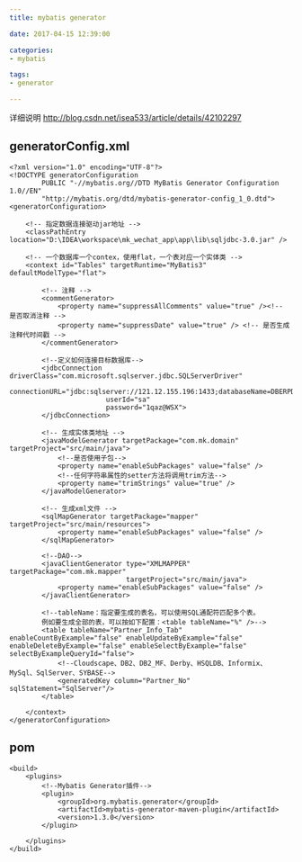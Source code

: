 ```yaml
---
title: mybatis generator

date: 2017-04-15 12:39:00

categories:
- mybatis

tags:
- generator

---
```

详细说明
http://blog.csdn.net/isea533/article/details/42102297

## generatorConfig.xml
	
	<?xml version="1.0" encoding="UTF-8"?>
	<!DOCTYPE generatorConfiguration
	        PUBLIC "-//mybatis.org//DTD MyBatis Generator Configuration 1.0//EN"
	        "http://mybatis.org/dtd/mybatis-generator-config_1_0.dtd">
	<generatorConfiguration>
	
	    <!-- 指定数据连接驱动jar地址 -->
	    <classPathEntry location="D:\IDEA\workspace\mk_wechat_app\app\lib\sqljdbc-3.0.jar" />
	
	    <!-- 一个数据库一个contex，使用flat，一个表对应一个实体类 -->
	    <context id="Tables" targetRuntime="MyBatis3" defaultModelType="flat">
	
	        <!-- 注释 -->
	        <commentGenerator>
	            <property name="suppressAllComments" value="true" /><!-- 是否取消注释 -->
	            <property name="suppressDate" value="true" /> <!-- 是否生成注释代时间戳 -->
	        </commentGenerator>
	
	        <!--定义如何连接目标数据库-->
	        <jdbcConnection driverClass="com.microsoft.sqlserver.jdbc.SQLServerDriver"
	                        connectionURL="jdbc:sqlserver://121.12.155.196:1433;databaseName=DBERPDG"
	                        userId="sa"
	                        password="1qaz@WSX">
	        </jdbcConnection>
	
	        <!-- 生成实体类地址 -->
	        <javaModelGenerator targetPackage="com.mk.domain" targetProject="src/main/java">
	            <!--是否使用子包-->
	            <property name="enableSubPackages" value="false" />
	            <!--任何字符串属性的setter方法将调用trim方法-->
	            <property name="trimStrings" value="true" />
	        </javaModelGenerator>
	
	        <!-- 生成xml文件 -->
	        <sqlMapGenerator targetPackage="mapper"  targetProject="src/main/resources">
	            <property name="enableSubPackages" value="false" />
	        </sqlMapGenerator>
	
	        <!--DAO-->
	        <javaClientGenerator type="XMLMAPPER" targetPackage="com.mk.mapper"
	                             targetProject="src/main/java">
	            <property name="enableSubPackages" value="false" />
	        </javaClientGenerator>
	
	        <!--tableName：指定要生成的表名，可以使用SQL通配符匹配多个表。
	        例如要生成全部的表，可以按如下配置：<table tableName="%" />-->
	        <table tableName="Partner_Info_Tab" enableCountByExample="false" enableUpdateByExample="false" enableDeleteByExample="false" enableSelectByExample="false" selectByExampleQueryId="false">
	            <!--Cloudscape、DB2、DB2_MF、Derby、HSQLDB、Informix、MySql、SqlServer、SYBASE-->
	            <generatedKey column="Partner_No" sqlStatement="SqlServer"/>
	        </table>
	
	    </context>
	</generatorConfiguration>

## pom

	<build>
	    <plugins>
	        <!--Mybatis Generator插件-->
	        <plugin>
	            <groupId>org.mybatis.generator</groupId>
	            <artifactId>mybatis-generator-maven-plugin</artifactId>
	            <version>1.3.0</version>
	        </plugin>
	
	    </plugins>
	</build>


